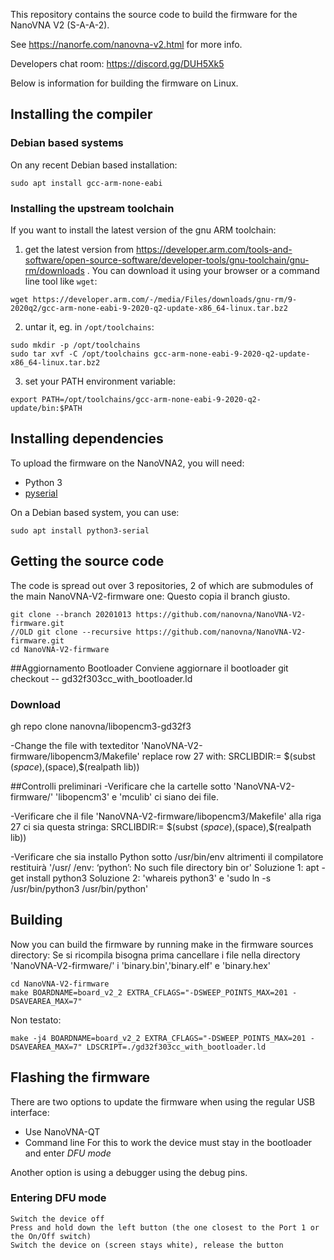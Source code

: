 
This repository contains the source code to build the firmware for the NanoVNA V2 (S-A-A-2).

See https://nanorfe.com/nanovna-v2.html for more info.

Developers chat room: https://discord.gg/DUH5Xk5

Below is information for building the firmware on Linux.

## Installing the compiler

### Debian based systems

On any recent Debian based installation:
``` 
sudo apt install gcc-arm-none-eabi
```

### Installing the upstream toolchain

If you want to install the latest version of the gnu ARM toolchain:

1. get the latest version from https://developer.arm.com/tools-and-software/open-source-software/developer-tools/gnu-toolchain/gnu-rm/downloads . You can download it using your browser or a command line tool like `wget`:
```
wget https://developer.arm.com/-/media/Files/downloads/gnu-rm/9-2020q2/gcc-arm-none-eabi-9-2020-q2-update-x86_64-linux.tar.bz2
```

2. untar it, eg. in `/opt/toolchains`:
```
sudo mkdir -p /opt/toolchains
sudo tar xvf -C /opt/toolchains gcc-arm-none-eabi-9-2020-q2-update-x86_64-linux.tar.bz2
```

3. set your PATH environment variable:
```
export PATH=/opt/toolchains/gcc-arm-none-eabi-9-2020-q2-update/bin:$PATH
```

## Installing dependencies

To upload the firmware on the NanoVNA2, you will need:

- Python 3
- [pyserial](https://github.com/pyserial/pyserial)

On a Debian based system, you can use:

```
sudo apt install python3-serial
```

## Getting the source code

The code is spread out over 3 repositories, 2 of which are submodules of the main NanoVNA-V2-firmware one:
Questo copia il branch giusto.
```
git clone --branch 20201013 https://github.com/nanovna/NanoVNA-V2-firmware.git
//OLD git clone --recursive https://github.com/nanovna/NanoVNA-V2-firmware.git
cd NanoVNA-V2-firmware
```

##Aggiornamento Bootloader
Conviene aggiornare il bootloader
git checkout -- gd32f303cc_with_bootloader.ld

### Download 
gh repo clone nanovna/libopencm3-gd32f3

-Change the file  with texteditor 'NanoVNA-V2-firmware/libopencm3/Makefile' replace row 27 with:
SRCLIBDIR:= $(subst $(space),$(space),$(realpath lib))

##Controlli preliminari
-Verificare che la cartelle sotto 'NanoVNA-V2-firmware/' 'libopencm3' e 'mculib' ci siano dei file.

-Verificare che il file 'NanoVNA-V2-firmware/libopencm3/Makefile' alla riga 27 ci sia questa stringa:
SRCLIBDIR:= $(subst $(space),$(space),$(realpath lib))

-Verificare che sia installo Python sotto /usr/bin/env altrimenti il compilatore restituirà '/usr/ /env: ‘python’: No such file directory bin or'
 Soluzione 1: apt -get install python3
 Soluzione 2: 'whareis python3' e 'sudo ln -s /usr/bin/python3 /usr/bin/python'

## Building
Now you can build the firmware by running make in the firmware sources directory:
Se si ricompila bisogna prima cancellare i file nella directory 'NanoVNA-V2-firmware/' i 'binary.bin','binary.elf' e 'binary.hex'
```
cd NanoVNA-V2-firmware
make BOARDNAME=board_v2_2 EXTRA_CFLAGS="-DSWEEP_POINTS_MAX=201 -DSAVEAREA_MAX=7"
```

Non testato:
```
make -j4 BOARDNAME=board_v2_2 EXTRA_CFLAGS="-DSWEEP_POINTS_MAX=201 -DSAVEAREA_MAX=7" LDSCRIPT=./gd32f303cc_with_bootloader.ld

```

## Flashing the firmware
There are two options to update the firmware when using the regular USB interface:
 - Use NanoVNA-QT
 - Command line
For this to work the device must stay in the bootloader and enter _DFU mode_

Another option is using a debugger using the debug pins.

### Entering DFU mode
```
Switch the device off
Press and hold down the left button (the one closest to the Port 1 or the On/Off switch)
Switch the device on (screen stays white), release the button
```
